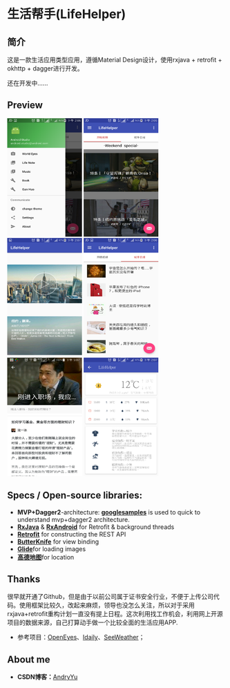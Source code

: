 # 生活帮手(LifeHelper)

## 简介
  这是一款生活应用类型应用，遵循Material Design设计，使用rxjava + retrofit + okhttp + dagger进行开发。


还在开发中......


## Preview
<img width="173" height="274"  src="/screen_shot/screen_shot01.png"></img>
<img width="173" height="274"  src="/screen_shot/screen_shot02.png"></img>
<img width="173" height="274"  src="/screen_shot/screen_shot03.png"></img>
<img width="173" height="274"  src="/screen_shot/screen_shot04.png"></img>
<img width="173" height="274"  src="/screen_shot/screen_shot05.png"></img>
<img width="173" height="274"  src="/screen_shot/screen_shot06.png"></img>

## Specs / Open-source libraries:
- **MVP+Dagger2**-architecture: [**googlesamples**](https://github.com/googlesamples/android-architecture/tree/todo-mvp-dagger/) is used to quick to understand mvp+dagger2 architecture.
- [**RxJava**](https://github.com/ReactiveX/RxJava) & [**RxAndroid**](https://github.com/ReactiveX/RxAndroid) for Retrofit & background threads
- [**Retrofit**](https://github.com/square/retrofit) for constructing the REST API
- [**ButterKnife**](https://github.com/JakeWharton/butterknife) for view binding
- [**Glide**](https://github.com/bumptech/glide)for loading images
- [**高德地图**](http://lbs.amap.com/dev/user)for location

## Thanks
很早就开通了Github，但是由于以前公司属于证书安全行业，不便于上传公司代码。使用框架比较久，改起来麻烦，领导也没怎么关注，所以对于采用rxjava+retrofit重构计划一直没有提上日程。这次利用找工作机会，利用网上开源项目的数据来源，自己打算动手做一个比较全面的生活应用APP.
 - 参考项目：[OpenEyes][1]、[Idaily][2]、[SeeWeather][3]；
 

## About me
  - **CSDN博客：**[AndryYu](http://blog.csdn.net/andryyu)
 
 
 
 
 
 
 
 [1]:https://github.com/xiaohaibin/OpenEyes
 [2]:https://github.com/liuguangqiang/Idaily
 [3]:https://github.com/xcc3641/SeeWeather